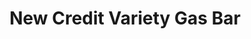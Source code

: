 ---
title: "New Credit Variety Gas Bar"
url: /hagersville/new-credit-variety-gas-bar/
shop: convenience
---